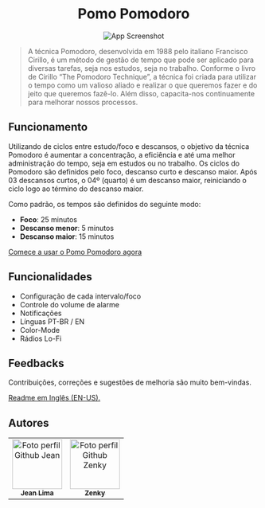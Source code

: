 <h1 align='center'>Pomo Pomodoro</h1>

<div align='center'>
  
![App Screenshot](https://i.imgur.com/cEhfIag.png)
  
</div>
  
<blockquote>
A técnica Pomodoro, desenvolvida em 1988 pelo italiano Francisco Cirillo, é um método de gestão de tempo que pode ser aplicado para diversas tarefas, seja nos estudos, seja no trabalho. 
Conforme o livro de Cirillo “The Pomodoro Technique”, a técnica foi criada para utilizar o tempo como um valioso aliado e realizar o que queremos fazer e do jeito que queremos fazê-lo. Além disso, capacita-nos continuamente para melhorar nossos processos.
</blockquote>

<h2> Funcionamento </h2>
<p>Utilizando de ciclos entre estudo/foco e descansos, o objetivo da técnica Pomodoro é aumentar a concentração, a eficiência e até uma melhor administração do tempo, seja em estudos ou no trabalho. Os ciclos do Pomodoro são definidos pelo foco, descanso curto e descanso maior. Após 03 descansos curtos, o 04º (quarto) é um descanso maior, reiniciando o ciclo logo ao término do descanso maior.</p>
<p>Como padrão, os tempos são definidos do seguinte modo:<p>
<ul>
  <li><strong>Foco</strong>: 25 minutos</li>
  <li><strong>Descanso menor</strong>: 5 minutos</li>
  <li><strong>Descanso maior</strong>: 15 minutos</li>
</ul>
<a href="https://www.pomopomodoro.tech/">Comece a usar o Pomo Pomodoro agora</a>

<h2> Funcionalidades </h2>
<ul>
  <li>Configuração de cada intervalo/foco</li>  
  <li>Controle do volume de alarme</li>
  <li>Notificações</li>
  <li>Línguas PT-BR / EN</li>
  <li>Color-Mode</li>
  <li>Rádios Lo-Fi</li>
</ul>

<h2> Feedbacks </h2>
<p>Contribuições, correções e sugestões de melhoria são muito bem-vindas.</p>
<a href="https://github.com/bzenky/pomodoro/">Readme em Inglês (EN-US).</a>

<h2>Autores</h2>

<table align="center">
  <tr>
    <td align="center">
      <a href="https://www.github.com/jeanlimadev">
        <img src="https://www.github.com/jeanlimadev.png" width="100px;" alt="Foto perfil Github Jean"/><br>
        <sub>
          <b>Jean Lima</b>
        </sub>
      </a>
    </td>
    <td align="center">
      <a href="https://www.github.com/bzenky">
        <img src="https://www.github.com/bzenky.png" width="100px;" alt="Foto perfil Github Zenky"/><br>
        <sub>
          <b>Zenky</b>
        </sub>
      </a>
    </td>
  </tr>
</table>
